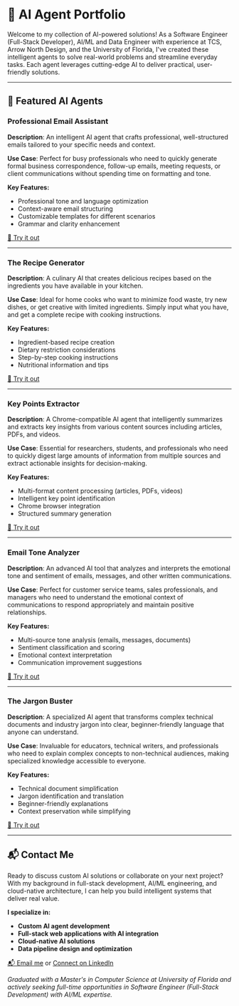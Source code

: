 # 🧠 AI Agent Portfolio

Welcome to my collection of AI-powered solutions! As a Software Engineer (Full-Stack Developer), AI/ML and Data Engineer with experience at TCS, Arrow North Design, and the University of Florida, I've created these intelligent agents to solve real-world problems and streamline everyday tasks. Each agent leverages cutting-edge AI to deliver practical, user-friendly solutions.

---

## 🚀 Featured AI Agents

### Professional Email Assistant  
**Description**: An intelligent AI agent that crafts professional, well-structured emails tailored to your specific needs and context.

**Use Case**: Perfect for busy professionals who need to quickly generate formal business correspondence, follow-up emails, meeting requests, or client communications without spending time on formatting and tone.

**Key Features:**
- Professional tone and language optimization
- Context-aware email structuring
- Customizable templates for different scenarios
- Grammar and clarity enhancement

[🔗 Try it out](https://app.mindstudio.ai/agents/email-assistant-883abe04/remix)

---

### The Recipe Generator  
**Description**: A culinary AI that creates delicious recipes based on the ingredients you have available in your kitchen.

**Use Case**: Ideal for home cooks who want to minimize food waste, try new dishes, or get creative with limited ingredients. Simply input what you have, and get a complete recipe with cooking instructions.

**Key Features:**
- Ingredient-based recipe creation
- Dietary restriction considerations
- Step-by-step cooking instructions
- Nutritional information and tips

[🔗 Try it out](https://app.mindstudio.ai/agents/the-recipe-generator-67a304ff/remix)

---

### Key Points Extractor  
**Description**: A Chrome-compatible AI agent that intelligently summarizes and extracts key insights from various content sources including articles, PDFs, and videos.

**Use Case**: Essential for researchers, students, and professionals who need to quickly digest large amounts of information from multiple sources and extract actionable insights for decision-making.

**Key Features:**
- Multi-format content processing (articles, PDFs, videos)
- Intelligent key point identification
- Chrome browser integration
- Structured summary generation

[🔗 Try it out](https://app.mindstudio.ai/agents/key-points-extractor-2a3adba2/remix)

---

### Email Tone Analyzer  
**Description**: An advanced AI tool that analyzes and interprets the emotional tone and sentiment of emails, messages, and other written communications.

**Use Case**: Perfect for customer service teams, sales professionals, and managers who need to understand the emotional context of communications to respond appropriately and maintain positive relationships.

**Key Features:**
- Multi-source tone analysis (emails, messages, documents)
- Sentiment classification and scoring
- Emotional context interpretation
- Communication improvement suggestions

[🔗 Try it out](https://app.mindstudio.ai/agents/email-tone-analyzer-60726220/remix)

---

### The Jargon Buster  
**Description**: A specialized AI agent that transforms complex technical documents and industry jargon into clear, beginner-friendly language that anyone can understand.

**Use Case**: Invaluable for educators, technical writers, and professionals who need to explain complex concepts to non-technical audiences, making specialized knowledge accessible to everyone.

**Key Features:**
- Technical document simplification
- Jargon identification and translation
- Beginner-friendly explanations
- Context preservation while simplifying

[🔗 Try it out](https://app.mindstudio.ai/agents/the-jargon-buster-f80a5f13/remix)

---

## 📬 Contact Me

Ready to discuss custom AI solutions or collaborate on your next project? With my background in full-stack development, AI/ML engineering, and cloud-native architecture, I can help you build intelligent systems that deliver real value.

**I specialize in:**
- **Custom AI agent development**
- **Full-stack web applications with AI integration**
- **Cloud-native AI solutions**
- **Data pipeline design and optimization**

[📬 Email me](mailto:sreesadhan.polimera11@gmail.com) or [Connect on LinkedIn](https://www.linkedin.com/in/sree-sadhan)

*Graduated with a Master's in Computer Science at University of Florida and actively seeking full-time opportunities in Software Engineer (Full-Stack Development) with AI/ML expertise.*
